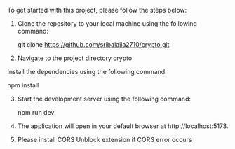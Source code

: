 To get started with this project, please follow the steps below:

1. Clone the repository to your local machine using the following command:

   git clone https://github.com/sribalajia2710/crypto.git

2. Navigate to the project directory crypto

  Install the dependencies using the following command:

  npm install

3. Start the development server using the following command:

   npm run dev

4. The application will open in your default browser at http://localhost:5173.

5. Please install CORS Unblock extension if CORS error occurs
